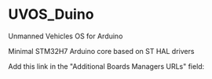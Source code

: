 # UVOS_Duino

Unmanned Vehicles OS for Arduino

Minimal STM32H7 Arduino core based on ST HAL drivers

Add this link in the "Additional Boards Managers URLs" field:
